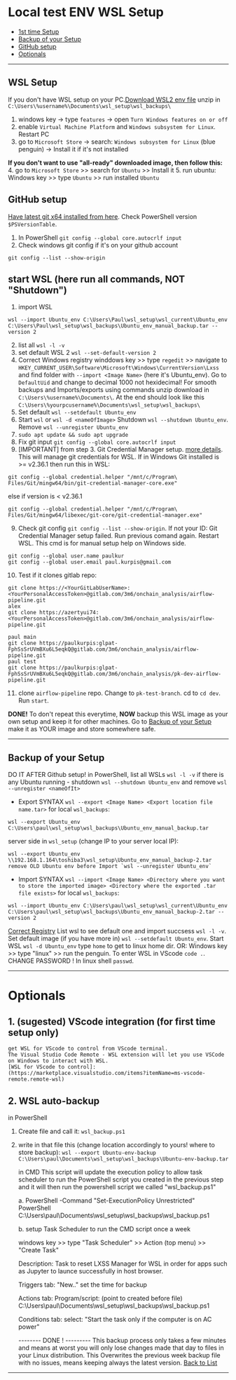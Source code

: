 # Local test ENV WSL Setup
- [1st time Setup](#1st-time-Setup)
- [Backup of your Setup](#Backup-of-your-Setup)
- [GitHub setup](#GitHub-setup)
- [Optionals](#Optionals)
***
## WSL Setup 
If you don't have WSL setup on your PC.[Download WSL2 env file](https://drive.google.com/file/d/1-G_a9WhgipCXlXvW6R75VI4aU9gkInQ0/view?usp=share_link)
unzip in `C:\Users\%username%\Documents\wsl_setup\wsl_backups\`
1. windows key -> type `features` -> open `Turn Windows features on or off`
2. enable `Virtual Machine Platform` and `Windows subsystem for Linux`. Restart PC
3. go to `Microsoft Store` -> search: `Windows subsystem for Linux` (blue penguin) -> Install it if it's not installed

**If you don't want to use "all-ready" downloaded image, then follow this:**
4. go to `Microsoft Store` >> search for `Ubuntu` >> Install it
5. run ubuntu: Windows key >> type `Ubuntu` >> run installed `Ubuntu`

## GitHub setup
[Have latest git x64 installed from here](https://git-scm.com/download/win). Check PowerShell version `$PSVersionTable`.
1. In PowerShell `git config --global core.autocrlf input`
2. Check windows git config if it's on your github account 
```
git config --list --show-origin
```
## start WSL (here run all commands, NOT "Shutdown")
1. import WSL
```
wsl --import Ubuntu_env C:\Users\Paul\wsl_setup\wsl_current\Ubuntu_env C:\Users\Paul\wsl_setup\wsl_backups\Ubuntu_env_manual_backup.tar --version 2
```
2. list all `wsl -l -v`
3. set default WSL 2 `wsl --set-default-version 2`
4. Correct Windows registry
winddows key >> type `regedit` >> navigate to `HKEY_CURRENT_USER\Software\Microsoft\Windows\CurrentVersion\Lxss` and find folder with `--import <Image Name>` (here it's Ubuntu_env). Go to `DefaultUid` and change to decimal 1000 not hexidecimal! For smooth backups and Imports/exports using commands unzip download in `C:\Users\%username%\Documents\`. At the end should look like this `C:\Users\%yourpcusername%\Documents\wsl_setup\wsl_backups\`
5. Set default `wsl --setdefault Ubuntu_env`
6. Start `wsl` or `wsl -d <nameOfImage>`
Shutdown `wsl --shutdown Ubuntu_env`. Remove `wsl --unregister Ubuntu_env`
7. `sudo apt update && sudo apt upgrade`
7. Fix git input `git config --global core.autocrlf input`
8. [IMPORTANT] from step 3. Git Credential Manager setup. [more details](https://learn.microsoft.com/en-gb/windows/wsl/tutorials/wsl-git). This will manage git credentials for WSL. If in Windows Git installed is >= v2.36.1 then run this in WSL:
```
git config --global credential.helper "/mnt/c/Program\ Files/Git/mingw64/bin/git-credential-manager-core.exe"
```
else if version is < v2.36.1
```
git config --global credential.helper "/mnt/c/Program\ Files/Git/mingw64/libexec/git-core/git-credential-manager.exe"
```
9. Check git config `git config --list --show-origin`. If not your ID: Git Credential Manager setup failed. Run previous comand again. Restart WSL.
This cmd is for manual setup help on Windows side.
```
git config --global user.name paulkur
git config --global user.email paul.kurpis@gmail.com
```
10. Test if it clones gitlab repo:
```
git clone https://<YourGitLabUserName>:<YourPersonalAccessToken>@gitlab.com/3m6/onchain_analysis/airflow-pipeline.git
alex
git clone https://azertyui74:<YourPersonalAccessToken>@gitlab.com/3m6/onchain_analysis/airflow-pipeline.git

paul main
git clone https://paulkurpis:glpat-FphSsSrUVmBXu6L5eqkQ@gitlab.com/3m6/onchain_analysis/airflow-pipeline.git
paul test
git clone https://paulkurpis:glpat-FphSsSrUVmBXu6L5eqkQ@gitlab.com/3m6/onchain_analysis/pk-dev-airflow-pipeline.git
```
11. clone `airflow-pipeline` repo. Change to `pk-test-branch`. cd to `cd dev`. Run `start`.

**DONE!**
To don't repeat this everytime, **NOW** backup this WSL image as your own setup and keep it for other machines. Go to [Backup of your Setup](#Backup-of-your-Setup) make it as YOUR image and store somewhere safe.
***





## Backup of your Setup
DO IT AFTER Github setup!
in PowerShell, list all WSLs `wsl -l -v` if there is any Ubuntu running - shutdown `wsl --shutdown Ubuntu_env` and remove `wsl --unregister <nameOfIt>`
- Export SYNTAX `wsl --export <Image Name> <Export location file name.tar>`
for local `wsl_backups`:
```
wsl --export Ubuntu_env C:\Users\paul\wsl_setup\wsl_backups\Ubuntu_env_manual_backup.tar
```
server side in `wsl_setup` (change IP to your server local IP):
```
wsl --export Ubuntu_env \\192.168.1.164\toshiba3\wsl_setup\Ubuntu_env_manual_backup-2.tar
remove OLD Ubuntu env before Import `wsl --unregister Ubuntu_env`
```
- Import SYNTAX `wsl --import <Image Name> <Directory where you want to store the imported image> <Directory where the exported .tar file exists>`
for local `wsl_backups`:
```
wsl --import Ubuntu_env C:\Users\paul\wsl_setup\wsl_current\Ubuntu_env C:\Users\paul\wsl_setup\wsl_backups\Ubuntu_env_manual_backup-2.tar --version 2
```
[Correct Registry](#Correct-registry-before-start)
List wsl to see default one and import succsess `wsl -l -v`. Set default image (if you have more in) `wsl --setdefault Ubuntu_env`. Start WSL `wsl -d Ubuntu_env` type `home` to get to linux home dir. OR: Windows key >> type "linux" >> run the penguin. To enter WSL in VScode `code .`. CHANGE PASSWORD ! In linux shell `passwd`. 


***
# Optionals
## 1. (sugested) VScode integration  (for first time setup only)
    get WSL for VScode to control from VScode terminal.
    The Visual Studio Code Remote - WSL extension will let you use VSCode on Windows to interact with WSL.  
    [WSL for VScode to control]:(https://marketplace.visualstudio.com/items?itemName=ms-vscode-remote.remote-wsl)
    
## 2. WSL auto-backup

in PowerShell

1. Create file and call it: `wsl_backup.ps1`
2. write in that file this (change location accordingly to yours! where to store backup):
    `wsl --export Ubuntu-env-backup C:\Users\paul\Documents\wsl_setup\wsl_backups\Ubuntu-env-backup.tar`

    in CMD
    This script will update the execution policy to allow task scheduler to run the PowerShell script you created in the previous step and it will then run the powershell script we called "wsl_backup.ps1"

    a.
    PowerShell -Command "Set-ExecutionPolicy Unrestricted"
    PowerShell C:\Users\paul\Documents\wsl_setup\wsl_backups\wsl_backup.ps1

    b. setup Task Scheduler to run the CMD script once a week

    windows key >> type "Task Scheduler" >> Action (top menu) >> "Create Task"

    Description:
    Task to reset LXSS Manager for WSL in order for apps such as Jupyter to launce successfully in host browser.

    Triggers tab:
    "New.."
    set the time for backup

    Actions tab:
    Program/script: (point to created before file)
    C:\Users\paul\Documents\wsl_setup\wsl_backups\wsl_backup.ps1

    Conditions tab:
    select:
    "Start the task only if the computer is on AC power"

    -------- DONE ! ---------
    This backup process only takes a few minutes and means at worst you will only lose changes made that day to files in your Linux distribution.
    This Overwrites the previous week backup file with no issues, means keeping always the latest version.
[Back to List](#Local-ENV-Setup)
***
